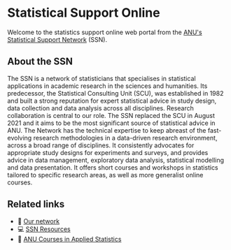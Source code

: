 # Statistical Support Online

Welcome to the statistics support online web portal from the [ANU's Statistical Support Network](https://services.anu.edu.au/business-units/dean-higher-degree-research/statistical-support-network) (SSN).

## About the SSN

The SSN is a network of statisticians that specialises in statistical applications in academic research in the sciences and humanities. Its predecessor, the Statistical Consulting Unit (SCU), was established in 1982 and built a strong reputation for expert statistical advice in study design, data collection and data analysis across all disciplines. Research collaboration is central to our role. The SSN replaced the SCU in August 2021 and it aims to be the most significant source of statistical advice in ANU. The Network has the technical expertise to keep abreast of the fast-evolving research methodologies in a data-driven research environment, across a broad range of disciplines. It consistently advocates for appropriate study designs for experiments and surveys, and provides advice in data management, exploratory data analysis, statistical modelling and data presentation. It offers short courses and workshops in statistics tailored to specific research areas, as well as more generalist online courses.

## Related links

+ <span>&#128101;</span> <a href="https://anustatsupportonline.github.io/our-network">Our network</a>
+ <span>&#128187;</span> <a href="https://anustatsupportonline.github.io/SSN-resources">SSN Resources</a>
+ <span>&#128211;</span> <a href="https://anustatsupportonline.github.io/anu-courses">ANU Courses in Applied Statistics</a>

